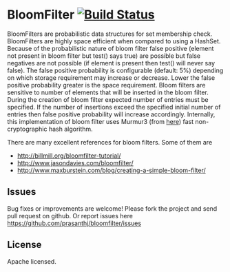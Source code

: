 BloomFilter [![Build Status](https://travis-ci.org/prasanthj/bloomfilter.svg?branch=master)](https://travis-ci.org/prasanthj/bloomfilter/branches)
===========

BloomFilters are probabilistic data structures for set membership check. BloomFilters are
highly space efficient when compared to using a HashSet. Because of the probabilistic nature of
bloom filter false positive (element not present in bloom filter but test() says true) are
possible but false negatives are not possible (if element is present then test() will never
say false). The false positive probability is configurable (default: 5%) depending on which
storage requirement may increase or decrease. Lower the false positive probability greater
is the space requirement.
Bloom filters are sensitive to number of elements that will be inserted in the bloom filter.
During the creation of bloom filter expected number of entries must be specified. If the number
of insertions exceed the specified initial number of entries then false positive probability will
increase accordingly. 
Internally, this implementation of bloom filter uses Murmur3 (from [here]) fast non-cryptographic hash
algorithm.

There are many excellent references for bloom filters. Some of them are
- http://billmill.org/bloomfilter-tutorial/
- http://www.jasondavies.com/bloomfilter/
- http://www.maxburstein.com/blog/creating-a-simple-bloom-filter/

Issues
------
Bug fixes or improvements are welcome! Please fork the project and send pull request on github. Or report issues here https://github.com/prasanthj/bloomfilter/issues


License
-------

Apache licensed.

[here]:https://github.com/prasanthj/hasher

